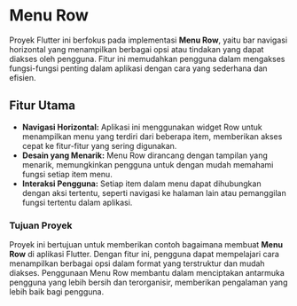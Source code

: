 # Menu Row

Proyek Flutter ini berfokus pada implementasi **Menu Row**, yaitu bar navigasi horizontal yang menampilkan berbagai opsi atau tindakan yang dapat diakses oleh pengguna. Fitur ini memudahkan pengguna dalam mengakses fungsi-fungsi penting dalam aplikasi dengan cara yang sederhana dan efisien.

## Fitur Utama
- **Navigasi Horizontal:** Aplikasi ini menggunakan widget Row untuk menampilkan menu yang terdiri dari beberapa item, memberikan akses cepat ke fitur-fitur yang sering digunakan.
- **Desain yang Menarik:** Menu Row dirancang dengan tampilan yang menarik, memungkinkan pengguna untuk dengan mudah memahami fungsi setiap item menu.
- **Interaksi Pengguna:** Setiap item dalam menu dapat dihubungkan dengan aksi tertentu, seperti navigasi ke halaman lain atau pemanggilan fungsi tertentu dalam aplikasi.

### Tujuan Proyek
Proyek ini bertujuan untuk memberikan contoh bagaimana membuat **Menu Row** di aplikasi Flutter. Dengan fitur ini, pengguna dapat mempelajari cara menampilkan berbagai opsi dalam format yang terstruktur dan mudah diakses. Penggunaan Menu Row membantu dalam menciptakan antarmuka pengguna yang lebih bersih dan terorganisir, memberikan pengalaman yang lebih baik bagi pengguna.
